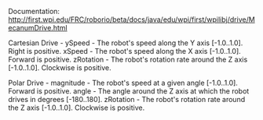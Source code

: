 Documentation: http://first.wpi.edu/FRC/roborio/beta/docs/java/edu/wpi/first/wpilibj/drive/MecanumDrive.html

Cartesian Drive - ySpeed - The robot's speed along the Y axis [-1.0..1.0]. Right is positive. xSpeed - The robot's speed along the X axis [-1.0..1.0]. Forward is positive. zRotation - The robot's rotation rate around the Z axis [-1.0..1.0]. Clockwise is positive.

Polar Drive - magnitude - The robot's speed at a given angle [-1.0..1.0]. Forward is positive. angle - The angle around the Z axis at which the robot drives in degrees [-180..180]. zRotation - The robot's rotation rate around the Z axis [-1.0..1.0]. Clockwise is positive.
